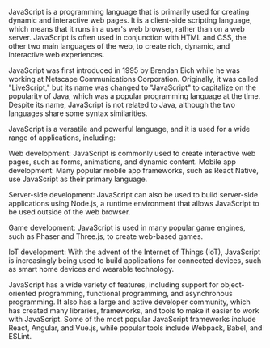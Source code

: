JavaScript is a programming language that is primarily used for creating dynamic and interactive web pages. It is a client-side scripting language, which means that it runs in a user's web browser, rather than on a web server. JavaScript is often used in conjunction with HTML and CSS, the other two main languages of the web, to create rich, dynamic, and interactive web experiences.

JavaScript was first introduced in 1995 by Brendan Eich while he was working at Netscape Communications Corporation. Originally, it was called "LiveScript," but its name was changed to "JavaScript" to capitalize on the popularity of Java, which was a popular programming language at the time. Despite its name, JavaScript is not related to Java, although the two languages share some syntax similarities.

JavaScript is a versatile and powerful language, and it is used for a wide range of applications, including:

Web development: JavaScript is commonly used to create interactive web pages, such as forms, animations, and dynamic content.
Mobile app development: Many popular mobile app frameworks, such as React Native, use JavaScript as their primary language.

Server-side development: JavaScript can also be used to build server-side applications using Node.js, a runtime environment that allows JavaScript to be used outside of the web browser.

Game development: JavaScript is used in many popular game engines, such as Phaser and Three.js, to create web-based games.

IoT development: With the advent of the Internet of Things (IoT), JavaScript is increasingly being used to build applications for connected devices, such as smart home devices and wearable technology.

JavaScript has a wide variety of features, including support for object-oriented programming, functional programming, and asynchronous programming. It also has a large and active developer community, which has created many libraries, frameworks, and tools to make it easier to work with JavaScript. Some of the most popular JavaScript frameworks include React, Angular, and Vue.js, while popular tools include Webpack, Babel, and ESLint.